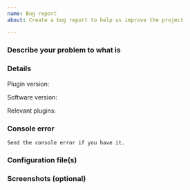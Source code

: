 ```yaml
---
name: Bug report
about: Create a bug report to help us improve the project

---
```


<!-- These comments will not show just read it and you don't need to delete them. -->

### Describe your problem to what is
<!-- Understand what the problem is with the plugin. -->

### Details
Plugin version: 

Software <!--(Spigot/Bukkit etc.. `/version`)-->version: 

Relevant plugins<!-- (optional)-->:

### Console error
```
Send the console error if you have it.
```

### Configuration file(s)
<!-- Send the configuration file(s) to [pastebin.com](pastebin.com) or to other sites. -->

### Screenshots (optional)
<!-- Send a few pictures about the problem for proof -->
